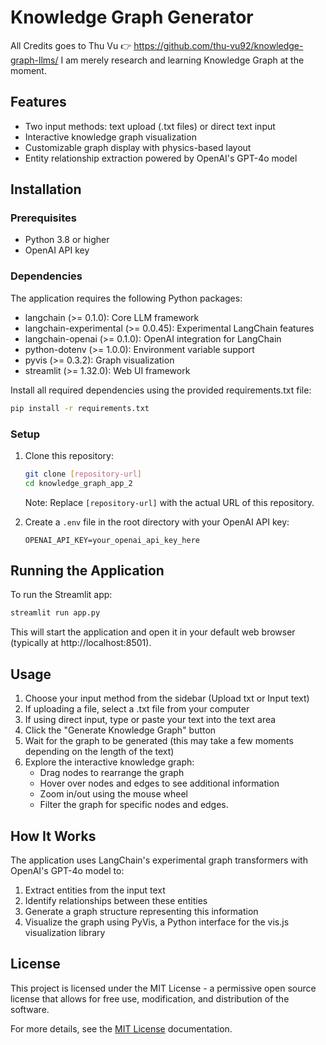 # Knowledge Graph Generator


All Credits goes to Thu Vu 👉 https://github.com/thu-vu92/knowledge-graph-llms/ 
I am merely research and learning Knowledge Graph at the moment.


## Features

- Two input methods: text upload (.txt files) or direct text input
- Interactive knowledge graph visualization
- Customizable graph display with physics-based layout
- Entity relationship extraction powered by OpenAI's GPT-4o model

## Installation

### Prerequisites

- Python 3.8 or higher
- OpenAI API key

### Dependencies

The application requires the following Python packages:

- langchain (>= 0.1.0): Core LLM framework
- langchain-experimental (>= 0.0.45): Experimental LangChain features
- langchain-openai (>= 0.1.0): OpenAI integration for LangChain
- python-dotenv (>= 1.0.0): Environment variable support
- pyvis (>= 0.3.2): Graph visualization
- streamlit (>= 1.32.0): Web UI framework

Install all required dependencies using the provided requirements.txt file:

```bash
pip install -r requirements.txt
```

### Setup

1. Clone this repository:
   ```bash
   git clone [repository-url]
   cd knowledge_graph_app_2
   ```

   Note: Replace `[repository-url]` with the actual URL of this repository.

2. Create a `.env` file in the root directory with your OpenAI API key:
   ```
   OPENAI_API_KEY=your_openai_api_key_here
   ```

## Running the Application

To run the Streamlit app:

```bash
streamlit run app.py
```

This will start the application and open it in your default web browser (typically at http://localhost:8501).

## Usage

1. Choose your input method from the sidebar (Upload txt or Input text)
2. If uploading a file, select a .txt file from your computer
3. If using direct input, type or paste your text into the text area
4. Click the "Generate Knowledge Graph" button
5. Wait for the graph to be generated (this may take a few moments depending on the length of the text)
6. Explore the interactive knowledge graph:
   - Drag nodes to rearrange the graph
   - Hover over nodes and edges to see additional information
   - Zoom in/out using the mouse wheel
   - Filter the graph for specific nodes and edges.

## How It Works

The application uses LangChain's experimental graph transformers with OpenAI's GPT-4o model to:
1. Extract entities from the input text
2. Identify relationships between these entities
3. Generate a graph structure representing this information
4. Visualize the graph using PyVis, a Python interface for the vis.js visualization library

## License

This project is licensed under the MIT License - a permissive open source license that allows for free use, modification, and distribution of the software.

For more details, see the [MIT License](https://opensource.org/licenses/MIT) documentation.
